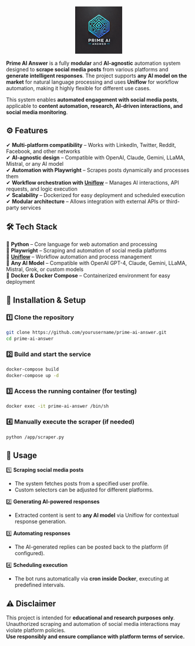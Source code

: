 <p align="center">
  <a href="https://github.com/matyo91/prime-ai-answer">
    <img src="logo.png" width="auto" height="128px" alt="Prime AI Answer">
  </a>
</p>

**Prime AI Answer** is a fully **modular** and **AI-agnostic** automation system designed to **scrape social media posts** from various platforms and **generate intelligent responses**. The project supports **any AI model on the market** for natural language processing and uses **Uniflow** for workflow automation, making it highly flexible for different use cases.  

This system enables **automated engagement with social media posts**, applicable to **content automation, research, AI-driven interactions, and social media monitoring**.  

## **⚙️ Features**  
✔ **Multi-platform compatibility** – Works with LinkedIn, Twitter, Reddit, Facebook, and other networks  
✔ **AI-agnostic design** – Compatible with OpenAI, Claude, Gemini, LLaMA, Mistral, or any AI model  
✔ **Automation with Playwright** – Scrapes posts dynamically and processes them  
✔ **Workflow orchestration with [Uniflow](https://uniflow.io)** – Manages AI interactions, API requests, and logic execution  
✔ **Scalability** – Dockerized for easy deployment and scheduled execution  
✔ **Modular architecture** – Allows integration with external APIs or third-party services  

## **🛠️ Tech Stack**  
🔹 **Python** – Core language for web automation and processing  
🔹 **Playwright** – Scraping and automation of social media platforms  
🔹 **[Uniflow](https://uniflow.io)** – Workflow automation and process management  
🔹 **Any AI Model** – Compatible with OpenAI GPT-4, Claude, Gemini, LLaMA, Mistral, Grok, or custom models  
🔹 **Docker & Docker Compose** – Containerized environment for easy deployment  

## **🚀 Installation & Setup**  
### **1️⃣ Clone the repository**  
```sh
git clone https://github.com/yourusername/prime-ai-answer.git
cd prime-ai-answer
```

### **2️⃣ Build and start the service**  
```sh
docker-compose build
docker-compose up -d
```

### **3️⃣ Access the running container (for testing)**  
```sh
docker exec -it prime-ai-answer /bin/sh
```

### **4️⃣ Manually execute the scraper (if needed)**  
```sh
python /app/scraper.py
```

## **📝 Usage**  
1️⃣ **Scraping social media posts**  
   - The system fetches posts from a specified user profile.  
   - Custom selectors can be adjusted for different platforms.  

2️⃣ **Generating AI-powered responses**  
   - Extracted content is sent to **any AI model** via Uniflow for contextual response generation.  

3️⃣ **Automating responses**  
   - The AI-generated replies can be posted back to the platform (if configured).  

4️⃣ **Scheduling execution**  
   - The bot runs automatically via **cron inside Docker**, executing at predefined intervals.  

## **⚠️ Disclaimer**  
This project is intended for **educational and research purposes only**.  
Unauthorized scraping and automation of social media interactions may violate platform policies.  
**Use responsibly and ensure compliance with platform terms of service.**  